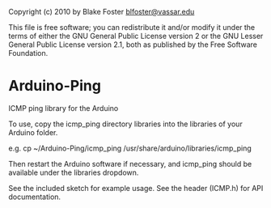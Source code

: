 Copyright (c) 2010 by Blake Foster <blfoster@vassar.edu>

This file is free software; you can redistribute it and/or modify
it under the terms of either the GNU General Public License version 2
or the GNU Lesser General Public License version 2.1, both as
published by the Free Software Foundation.


Arduino-Ping
============

ICMP ping library for the Arduino

To use, copy the icmp_ping directory libraries into the libraries of your Arduino folder.

e.g. cp ~/Arduino-Ping/icmp_ping /usr/share/arduino/libraries/icmp_ping

Then restart the Arduino software if necessary, and icmp_ping should be available under the libraries dropdown.

See the included sketch for example usage.
See the header (ICMP.h) for API documentation.
